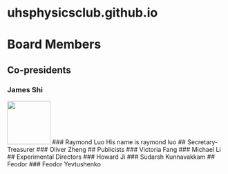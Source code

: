 # uhsphysicsclub.github.io
# Board Members
## Co-presidents
### James Shi
<img src="https://github.com/uhsphysicsclub/uhsphysicsclub.github.io/assets/143786902/457a0ee1-fbd7-465c-9a99-49b9ece5c631" width="100"/>
### Raymond Luo
His name is raymond luo
## Secretary-Treasurer
### Oliver Zheng
## Publicists
### Victoria Fang
### Michael Li
## Experimental Directors
### Howard Ji
### Sudarsh Kunnavakkam
## Feodor
### Feodor Yevtushenko
